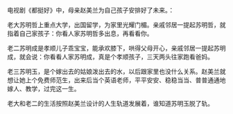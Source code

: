 电视剧《都挺好》中，母亲赵美兰为自己孩子安排好了未来。：

老大苏明哲上重点大学，出国留学，为家里光耀门楣。亲戚邻居一提起苏明哲，就指着自己家孩子：你看人家苏明哲多出息，再看看你。

老二苏明成是孝顺儿子乖宝宝，能承欢膝下，哄得父母开心，亲戚邻居一提起苏明成，就会说：你看看人家苏明成，真是个孝顺孩子，三天两头往家跑看爸妈。

老三苏明玉，是个嫁出去的姑娘泼出去的水，以后跟家里也没什么关系。赵美兰就想让她上个免费师范生，出来后当个英语老师，平平安安、稳稳当当、普普通通地嫁人、教学，过完这一生。

老大和老二的生活按照赵美兰设计的人生轨道发展着，谁知道苏明玉脱了轨。







<!--stackedit_data:
eyJoaXN0b3J5IjpbNzk4NTEwN119
-->